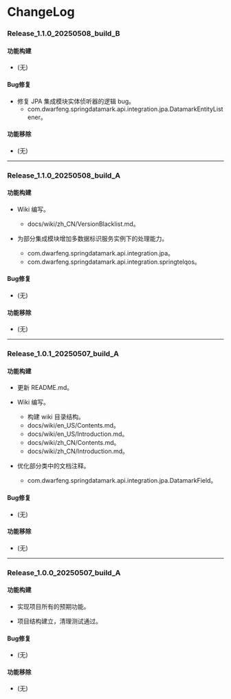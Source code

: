 # ChangeLog

### Release_1.1.0_20250508_build_B

#### 功能构建

- (无)

#### Bug修复

- 修复 JPA 集成模块实体侦听器的逻辑 bug。
  - com.dwarfeng.springdatamark.api.integration.jpa.DatamarkEntityListener。

#### 功能移除

- (无)

---

### Release_1.1.0_20250508_build_A

#### 功能构建

- Wiki 编写。
  - docs/wiki/zh_CN/VersionBlacklist.md。

- 为部分集成模块增加多数据标识服务实例下的处理能力。
  - com.dwarfeng.springdatamark.api.integration.jpa。
  - com.dwarfeng.springdatamark.api.integration.springtelqos。

#### Bug修复

- (无)

#### 功能移除

- (无)

---

### Release_1.0.1_20250507_build_A

#### 功能构建

- 更新 README.md。

- Wiki 编写。
  - 构建 wiki 目录结构。
  - docs/wiki/en_US/Contents.md。
  - docs/wiki/en_US/Introduction.md。
  - docs/wiki/zh_CN/Contents.md。
  - docs/wiki/zh_CN/Introduction.md。

- 优化部分类中的文档注释。
  - com.dwarfeng.springdatamark.api.integration.jpa.DatamarkField。

#### Bug修复

- (无)

#### 功能移除

- (无)

---

### Release_1.0.0_20250507_build_A

#### 功能构建

- 实现项目所有的预期功能。

- 项目结构建立，清理测试通过。

#### Bug修复

- (无)

#### 功能移除

- (无)

